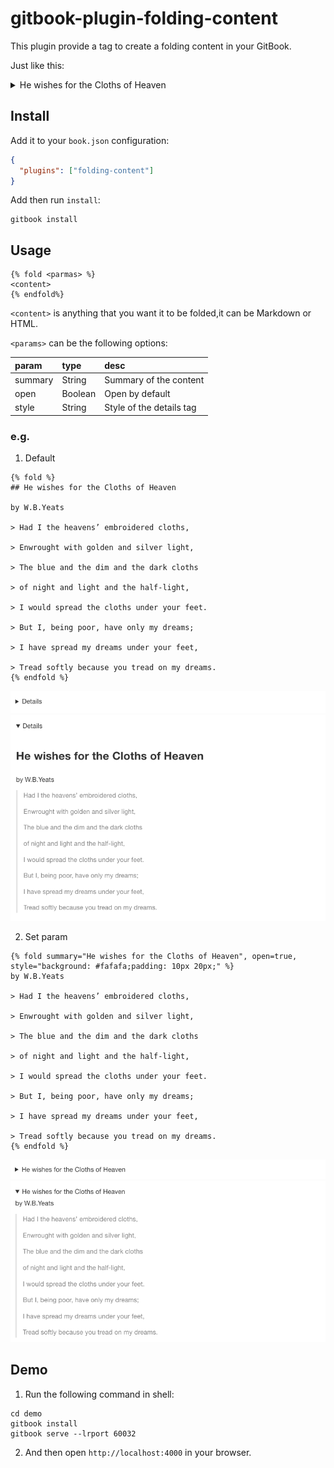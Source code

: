 # gitbook-plugin-folding-content

This plugin provide a tag to create a folding content in your GitBook.

Just like this:

<details>
  <summary>He wishes for the Cloths of Heaven</summary>

  by W.B.Yeats

  > Had I the heavens’ embroidered cloths,

  > Enwrought with golden and silver light,

  > The blue and the dim and the dark cloths

  > of night and light and the half-light,

  > I would spread the cloths under your feet.

  > But I, being poor, have only my dreams;

  > I have spread my dreams under your feet,

  > Tread softly because you tread on my dreams.
</details>

## Install

Add it to your `book.json` configuration:

```json
{
  "plugins": ["folding-content"]
}
```

Add then run `install`:

```shell
gitbook install
```

## Usage

```
{% fold <parmas> %}
<content>
{% endfold%}
```

`<content>` is anything that you want it to be folded,it can be Markdown or HTML.

`<params>` can be the following options:

| param   | type    | desc |
| :------ | :------ | :----|
| summary | String  | Summary of the content |
| open    | Boolean | Open by default |
| style   | String  | Style of the details tag |

### e.g.

1. Default

  ```text
  {% fold %}
  ## He wishes for the Cloths of Heaven

  by W.B.Yeats

  > Had I the heavens’ embroidered cloths,

  > Enwrought with golden and silver light,

  > The blue and the dim and the dark cloths

  > of night and light and the half-light,

  > I would spread the cloths under your feet.

  > But I, being poor, have only my dreams;

  > I have spread my dreams under your feet,

  > Tread softly because you tread on my dreams.
  {% endfold %}
  ``` 

  ![](./images/001.png)
  ![](./images/002.png)

2. Set param

  ```text
  {% fold summary="He wishes for the Cloths of Heaven", open=true, style="background: #fafafa;padding: 10px 20px;" %}
  by W.B.Yeats

  > Had I the heavens’ embroidered cloths,

  > Enwrought with golden and silver light,

  > The blue and the dim and the dark cloths

  > of night and light and the half-light,

  > I would spread the cloths under your feet.

  > But I, being poor, have only my dreams;

  > I have spread my dreams under your feet,

  > Tread softly because you tread on my dreams.
  {% endfold %}
  ```

  ![](./images/003.png)
  ![](./images/004.png)

## Demo

1. Run the following command in shell:

  ```shell
  cd demo
  gitbook install
  gitbook serve --lrport 60032
  ```

2. And then open `http://localhost:4000` in your browser.
